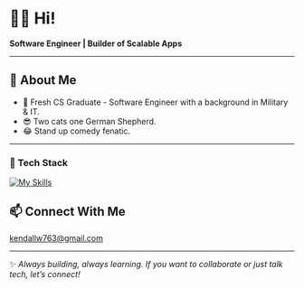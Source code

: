 # 👋🏽 Hi!

**Software Engineer | Builder of Scalable Apps**  

---

## 🚀 About Me
- 🎯 Fresh CS Graduate - Software Engineer with a background in Military & IT.
- 😎 Two cats one German Shepherd.
- 😂 Stand up comedy fenatic.

---

### 🧰 Tech Stack

<div align="left">
 
[![My Skills](https://skillicons.dev/icons?i=idea,java,python,maven,spring,flask,postgresql,postman,docker,react,html,css)](https://skillicons.dev)
  </div>

## 📫 Connect With Me
kendallw763@gmail.com

---

✨ *Always building, always learning. If you want to collaborate or just talk tech, let’s connect!*  


